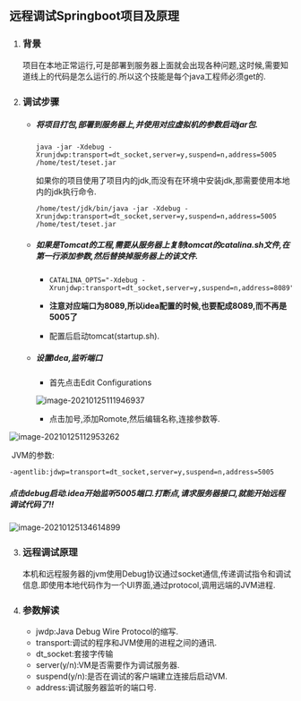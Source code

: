 ## 远程调试Springboot项目及原理

1. ###  背景

   项目在本地正常运行,可是部署到服务器上面就会出现各种问题,这时候,需要知道线上的代码是怎么运行的.所以这个技能是每个java工程师必须get的.

2. ### 调试步骤

   - ##### 将项目打包,部署到服务器上,并使用对应虚拟机的参数启动jar包.

     ```she
     java -jar -Xdebug -Xrunjdwp:transport=dt_socket,server=y,suspend=n,address=5005 /home/test/teset.jar
     ```

     如果你的项目使用了项目内的jdk,而没有在环境中安装jdk,那需要使用本地内的jdk执行命令.

     ```shell
     /home/test/jdk/bin/java -jar -Xdebug -Xrunjdwp:transport=dt_socket,server=y,suspend=n,address=5005 /home/test/teset.jar
     ```

   - ##### 如果是Tomcat的工程,需要从服务器上复制tomcat的catalina.sh文件,在第一行添加参数,然后替换掉服务器上的该文件.

     - ```shell
       CATALINA_OPTS="-Xdebug -Xrunjdwp:transport=dt_socket,server=y,suspend=n,address=8089"
       ```

     - **注意对应端口为8089,所以idea配置的时候,也要配成8089,而不再是5005了**

     - 配置后启动tomcat(startup.sh).

   - ##### 设置Idea,监听端口

     - 首先点击Edit Configurations

     ![image-20210125111946937](C:\Users\b9082\AppData\Roaming\Typora\typora-user-images\image-20210125111946937.png)

     - 点击加号,添加Romote,然后编辑名称,连接参数等.

![image-20210125112953262](C:\Users\b9082\AppData\Roaming\Typora\typora-user-images\image-20210125112953262.png)					

​	JVM的参数:

```xml
-agentlib:jdwp=transport=dt_socket,server=y,suspend=n,address=5005
```

##### 	点击debug启动.idea开始监听5005端口.打断点,请求服务器接口,就能开始远程调试代码了!!

![image-20210125134614899](C:\Users\b9082\AppData\Roaming\Typora\typora-user-images\image-20210125134614899.png)

3. ### 远程调试原理

   ​	本机和远程服务器的jvm使用Debug协议通过socket通信,传递调试指令和调试信息.即使用本地代码作为一个UI界面,通过protocol,调用远端的JVM进程.

4. ### 参数解读

   - jwdp:Java Debug Wire Protocol的缩写.
   - transport:调试的程序和JVM使用的进程之间的通讯.
   - dt_socket:套接字传输
   - server(y/n):VM是否需要作为调试服务器.
   - suspend(y/n):是否在调试的客户端建立连接后启动VM.
   - address:调试服务器监听的端口号.